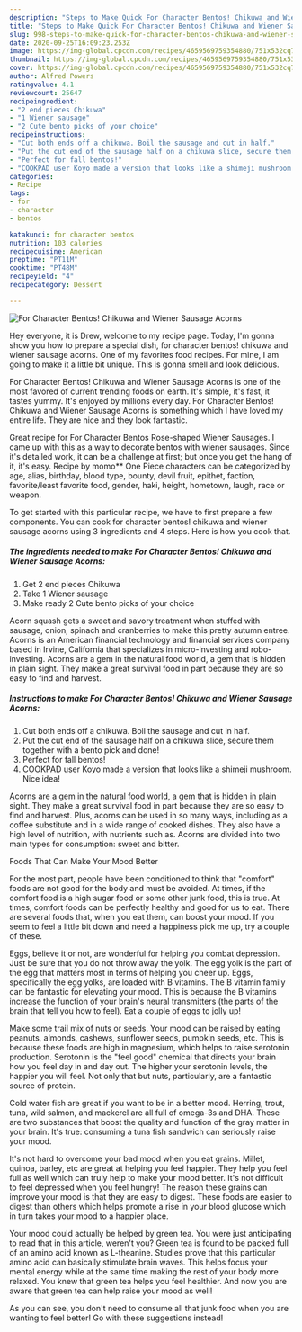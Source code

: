 ```yaml
---
description: "Steps to Make Quick For Character Bentos! Chikuwa and Wiener Sausage Acorns"
title: "Steps to Make Quick For Character Bentos! Chikuwa and Wiener Sausage Acorns"
slug: 998-steps-to-make-quick-for-character-bentos-chikuwa-and-wiener-sausage-acorns
date: 2020-09-25T16:09:23.253Z
image: https://img-global.cpcdn.com/recipes/4659569759354880/751x532cq70/for-character-bentos-chikuwa-and-wiener-sausage-acorns-recipe-main-photo.jpg
thumbnail: https://img-global.cpcdn.com/recipes/4659569759354880/751x532cq70/for-character-bentos-chikuwa-and-wiener-sausage-acorns-recipe-main-photo.jpg
cover: https://img-global.cpcdn.com/recipes/4659569759354880/751x532cq70/for-character-bentos-chikuwa-and-wiener-sausage-acorns-recipe-main-photo.jpg
author: Alfred Powers
ratingvalue: 4.1
reviewcount: 25647
recipeingredient:
- "2 end pieces Chikuwa"
- "1 Wiener sausage"
- "2 Cute bento picks of your choice"
recipeinstructions:
- "Cut both ends off a chikuwa. Boil the sausage and cut in half."
- "Put the cut end of the sausage half on a chikuwa slice, secure them together with a bento pick and done!"
- "Perfect for fall bentos!"
- "COOKPAD user Koyo made a version that looks like a shimeji mushroom. Nice idea!"
categories:
- Recipe
tags:
- for
- character
- bentos

katakunci: for character bentos 
nutrition: 103 calories
recipecuisine: American
preptime: "PT11M"
cooktime: "PT48M"
recipeyield: "4"
recipecategory: Dessert

---
```



![For Character Bentos! Chikuwa and Wiener Sausage Acorns](https://img-global.cpcdn.com/recipes/4659569759354880/751x532cq70/for-character-bentos-chikuwa-and-wiener-sausage-acorns-recipe-main-photo.jpg)

Hey everyone, it is Drew, welcome to my recipe page. Today, I'm gonna show you how to prepare a special dish, for character bentos! chikuwa and wiener sausage acorns. One of my favorites food recipes. For mine, I am going to make it a little bit unique. This is gonna smell and look delicious.

For Character Bentos! Chikuwa and Wiener Sausage Acorns is one of the most favored of current trending foods on earth. It's simple, it's fast, it tastes yummy. It's enjoyed by millions every day. For Character Bentos! Chikuwa and Wiener Sausage Acorns is something which I have loved my entire life. They are nice and they look fantastic.

Great recipe for For Character Bentos Rose-shaped Wiener Sausages. I came up with this as a way to decorate bentos with wiener sausages. Since it&#39;s detailed work, it can be a challenge at first; but once you get the hang of it, it&#39;s easy. Recipe by momo** One Piece characters can be categorized by age, alias, birthday, blood type, bounty, devil fruit, epithet, faction, favorite/least favorite food, gender, haki, height, hometown, laugh, race or weapon.


To get started with this particular recipe, we have to first prepare a few components. You can cook for character bentos! chikuwa and wiener sausage acorns using 3 ingredients and 4 steps. Here is how you cook that.

<!--inarticleads1-->

##### The ingredients needed to make For Character Bentos! Chikuwa and Wiener Sausage Acorns:

1. Get 2 end pieces Chikuwa
1. Take 1 Wiener sausage
1. Make ready 2 Cute bento picks of your choice


Acorn squash gets a sweet and savory treatment when stuffed with sausage, onion, spinach and cranberries to make this pretty autumn entree. Acorns is an American financial technology and financial services company based in Irvine, California that specializes in micro-investing and robo-investing. Acorns are a gem in the natural food world, a gem that is hidden in plain sight. They make a great survival food in part because they are so easy to find and harvest. 

<!--inarticleads2-->

##### Instructions to make For Character Bentos! Chikuwa and Wiener Sausage Acorns:

1. Cut both ends off a chikuwa. Boil the sausage and cut in half.
1. Put the cut end of the sausage half on a chikuwa slice, secure them together with a bento pick and done!
1. Perfect for fall bentos!
1. COOKPAD user Koyo made a version that looks like a shimeji mushroom. Nice idea!


Acorns are a gem in the natural food world, a gem that is hidden in plain sight. They make a great survival food in part because they are so easy to find and harvest. Plus, acorns can be used in so many ways, including as a coffee substitute and in a wide range of cooked dishes. They also have a high level of nutrition, with nutrients such as. Acorns are divided into two main types for consumption: sweet and bitter. 

Foods That Can Make Your Mood Better


For the most part, people have been conditioned to think that "comfort" foods are not good for the body and must be avoided. At times, if the comfort food is a high sugar food or some other junk food, this is true. At times, comfort foods can be perfectly healthy and good for us to eat. There are several foods that, when you eat them, can boost your mood. If you seem to feel a little bit down and need a happiness pick me up, try a couple of these.

Eggs, believe it or not, are wonderful for helping you combat depression. Just be sure that you do not throw away the yolk. The egg yolk is the part of the egg that matters most in terms of helping you cheer up. Eggs, specifically the egg yolks, are loaded with B vitamins. The B vitamin family can be fantastic for elevating your mood. This is because the B vitamins increase the function of your brain's neural transmitters (the parts of the brain that tell you how to feel). Eat a couple of eggs to jolly up!

Make some trail mix of nuts or seeds. Your mood can be raised by eating peanuts, almonds, cashews, sunflower seeds, pumpkin seeds, etc. This is because these foods are high in magnesium, which helps to raise serotonin production. Serotonin is the "feel good" chemical that directs your brain how you feel day in and day out. The higher your serotonin levels, the happier you will feel. Not only that but nuts, particularly, are a fantastic source of protein.

Cold water fish are great if you want to be in a better mood. Herring, trout, tuna, wild salmon, and mackerel are all full of omega-3s and DHA. These are two substances that boost the quality and function of the gray matter in your brain. It's true: consuming a tuna fish sandwich can seriously raise your mood. 

It's not hard to overcome your bad mood when you eat grains. Millet, quinoa, barley, etc are great at helping you feel happier. They help you feel full as well which can truly help to make your mood better. It's not difficult to feel depressed when you feel hungry! The reason these grains can improve your mood is that they are easy to digest. These foods are easier to digest than others which helps promote a rise in your blood glucose which in turn takes your mood to a happier place.

Your mood could actually be helped by green tea. You were just anticipating to read that in this article, weren't you? Green tea is found to be packed full of an amino acid known as L-theanine. Studies prove that this particular amino acid can basically stimulate brain waves. This helps focus your mental energy while at the same time making the rest of your body more relaxed. You knew that green tea helps you feel healthier. And now you are aware that green tea can help raise your mood as well!

As you can see, you don't need to consume all that junk food when you are wanting to feel better! Go  with  these suggestions  instead!

